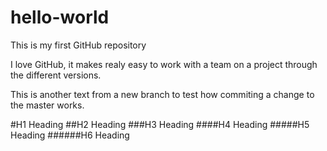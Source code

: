 # hello-world
This is my first GitHub repository

I love GitHub, it makes realy easy to work with a team on a project through the different versions.

This is another text from a new branch to test how commiting a change to the master works. 

#H1 Heading
##H2 Heading
###H3 Heading
####H4 Heading
#####H5 Heading
######H6 Heading

